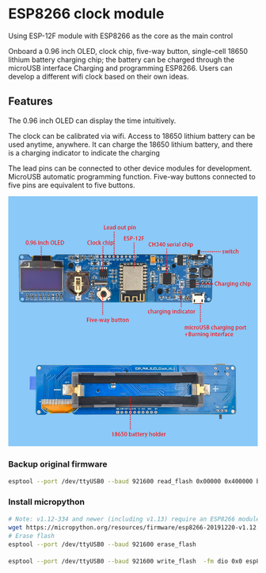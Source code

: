 # ESP8266 clock module

Using ESP-12F module with ESP8266 as the core as the main control

Onboard a 0.96 inch OLED, clock chip, five-way button, single-cell 18650 lithium battery charging chip; the battery can be charged through the microUSB interface Charging and programming ESP8266. Users can develop a different wifi clock based on their own ideas.

## Features

The 0.96 inch OLED can display the time intuitively.

The clock can be calibrated via wifi. Access to 18650 lithium battery can be used anytime, anywhere. It can charge the 18650 lithium battery, and there is a charging indicator to indicate the charging

The lead pins can be connected to other device modules for development. MicroUSB automatic programming function. Five-way buttons connected to five pins are equivalent to five buttons.

![esp8266](esp8266.jpg?raw=true "esp8266")

### Backup original firmware
```bash
esptool --port /dev/ttyUSB0 --baud 921600 read_flash 0x00000 0x400000 backup.img
```

### Install micropython

```bash
# Note: v1.12-334 and newer (including v1.13) require an ESP8266 module with 2MiB of flash or more, and use littlefs as the filesystem by default. When upgrading from older firmware please backup your files first, and either erase all  flash before upgrading, or after upgrading execute uos.VfsLfs2.mkfs(bdev).
wget https://micropython.org/resources/firmware/esp8266-20191220-v1.12.bin
# Erase flash
esptool --port /dev/ttyUSB0 --baud 921600 erase_flash

esptool --port /dev/ttyUSB0 --baud 921600 write_flash  -fm dio 0x0 esp8266-20191220-v1.12.bin
```
